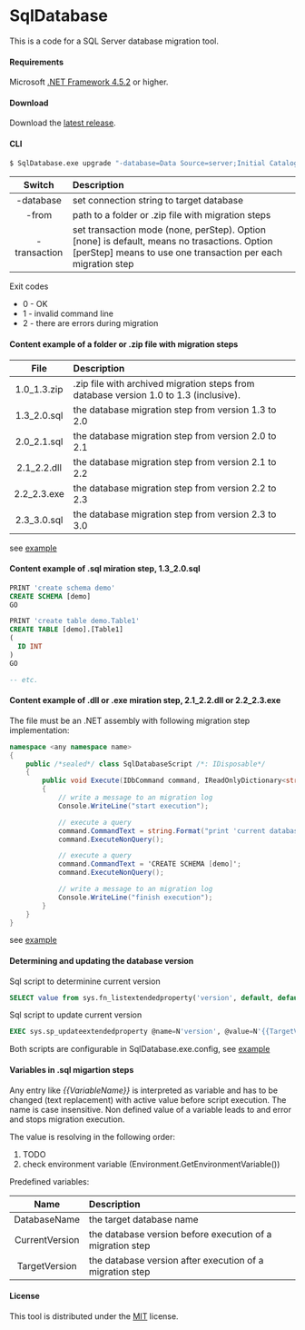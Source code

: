 # SqlDatabase
This is a code for a SQL Server database migration tool.

#### Requirements

Microsoft [.NET Framework 4.5.2](https://www.microsoft.com/en-us/download/details.aspx?id=42642) or higher.

#### Download

Download the [latest release](https://github.com/max-ieremenko/SqlDatabase/releases).

#### CLI
```bash
$ SqlDatabase.exe upgrade "-database=Data Source=server;Initial Catalog=MyDatabase;Integrated Security=True" -from=c:\MyDatabase\upgrade
```
|Switch|Description|
|:--:|:----------|
|-database|set connection string to target database|
|-from|path to a folder or .zip file with migration steps|
|-transaction|set transaction mode (none, perStep). Option [none] is default, means no trasactions. Option [perStep] means to use one transaction per each migration step|

Exit codes
* 0 - OK
* 1 - invalid command line
* 2 - there are errors during migration


#### Content example of a folder or .zip file with migration steps
|File|Description|
|:--:|:----------|
|1.0_1.3.zip|.zip file with archived migration steps from database version 1.0 to 1.3 (inclusive).|
|1.3_2.0.sql|the database migration step from version 1.3 to 2.0|
|2.0_2.1.sql|the database migration step from version 2.0 to 2.1|
|2.1_2.2.dll|the database migration step from version 2.1 to 2.2|
|2.2_2.3.exe|the database migration step from version 2.2 to 2.3|
|2.3_3.0.sql|the database migration step from version 2.3 to 3.0|
see [example](Examples/MigrationStepsFolder/)


#### Content example of .sql miration step, 1.3_2.0.sql
```sql
PRINT 'create schema demo'
CREATE SCHEMA [demo]
GO

PRINT 'create table demo.Table1'
CREATE TABLE [demo].[Table1]
(
  ID INT
)
GO

-- etc.
```


#### Content example of .dll or .exe miration step, 2.1_2.2.dll or 2.2_2.3.exe
The file must be an .NET assembly with following migration step implementation:
```C#
namespace <any namespace name>
{
    public /*sealed*/ class SqlDatabaseScript /*: IDisposable*/
    {
        public void Execute(IDbCommand command, IReadOnlyDictionary<string, string> variables)
        {
            // write a message to an migration log
            Console.WriteLine("start execution");

            // execute a query
            command.CommandText = string.Format("print 'current database name is {0}'", variables["DatabaseName"]);
            command.ExecuteNonQuery();

            // execute a query
            command.CommandText = 'CREATE SCHEMA [demo]';
            command.ExecuteNonQuery();

            // write a message to an migration log
            Console.WriteLine("finish execution");
        }
    }
}
```
see [example](Examples/CSharpMirationStep/)


#### Determining and updating the database version
Sql script to determinine current version
```sql
SELECT value from sys.fn_listextendedproperty('version', default, default, default, default, default, default)
```
Sql script to update current version
```sql
EXEC sys.sp_updateextendedproperty @name=N'version', @value=N'{{TargetVersion}}'
```
Both scripts are configurable in SqlDatabase.exe.config, see [example](Examples/ConfigurationFile/)


#### Variables in .sql migartion steps
Any entry like *{{VariableName}}* is interpreted as variable and has to be changed (text replacement) with active value before script execution. The name is case insensitive.
Non defined value of a variable leads to and error and stops migration execution.

The value is resolving in the following order:
1. TODO
2. check environment variable (Environment.GetEnvironmentVariable())

Predefined variables:

|Name|Description|
|:--:|:----------|
|DatabaseName|the target database name|
|CurrentVersion|the database version before execution of a migration step|
|TargetVersion|the database version after execution of a migration step|


#### License
This tool is distributed under the [MIT](LICENSE) license.
